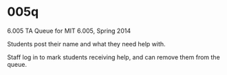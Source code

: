 005q
====

6.005 TA Queue for MIT 6.005, Spring 2014

Students post their name and what they need help with.

Staff log in to mark students receiving help, and can remove them from the queue.
